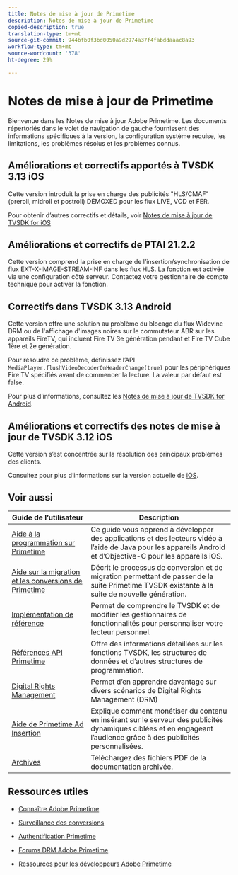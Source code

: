 ```yaml
---
title: Notes de mise à jour de Primetime
description: Notes de mise à jour de Primetime
copied-description: true
translation-type: tm+mt
source-git-commit: 944bfb0f3bd0050a9d2974a37f4fabddaaac8a93
workflow-type: tm+mt
source-wordcount: '378'
ht-degree: 29%

---
```



# Notes de mise à jour de Primetime

Bienvenue dans les Notes de mise à jour Adobe Primetime. Les documents répertoriés dans le volet de navigation de gauche fournissent des informations spécifiques à la version, la configuration système requise, les limitations, les problèmes résolus et les problèmes connus.

## Améliorations et correctifs apportés à TVSDK 3.13 iOS

Cette version introduit la prise en charge des publicités &quot;HLS/CMAF&quot; (preroll, midroll et postroll) DÉMOXED pour les flux LIVE, VOD et FER.

Pour obtenir d’autres correctifs et détails, voir [Notes de mise à jour de TVSDK for iOS](../release-notes/tvsdk-3x-ios.md)

## Améliorations et correctifs de PTAI 21.2.2

Cette version comprend la prise en charge de l’insertion/synchronisation de flux EXT-X-IMAGE-STREAM-INF dans les flux HLS. La fonction est activée via une configuration côté serveur. Contactez votre gestionnaire de compte technique pour activer la fonction.

## Correctifs dans TVSDK 3.13 Android

Cette version offre une solution au problème du blocage du flux Widevine DRM ou de l&#39;affichage d&#39;images noires sur le commutateur ABR sur les appareils FireTV, qui incluent Fire TV 3e génération pendant et Fire TV Cube 1ère et 2e génération.

Pour résoudre ce problème, définissez l’API `MediaPlayer.flushVideoDecoderOnHeaderChange(true)` pour les périphériques Fire TV spécifiés avant de commencer la lecture. La valeur par défaut est false.

Pour plus d’informations, consultez les [Notes de mise à jour de TVSDK for Android](../release-notes/tvsdk-3x-android.md).

## Améliorations et correctifs des notes de mise à jour de TVSDK 3.12 iOS

Cette version s’est concentrée sur la résolution des principaux problèmes des clients.

Consultez pour plus d’informations sur la version actuelle de [iOS](../release-notes/tvsdk-3x-ios.md).

## Voir aussi

| Guide de l’utilisateur | Description |
|--- |--- |
| [Aide à la programmation sur Primetime](/help/programming/home.md) | Ce guide vous apprend à développer des applications et des lecteurs vidéo à l’aide de Java pour les appareils Android et d’Objective-C pour les appareils iOS. |
| [Aide sur la migration et les conversions de Primetime](/help/migration-guides/home.md) | Décrit le processus de conversion et de migration permettant de passer de la suite Primetime TVSDK existante à la suite de nouvelle génération. |
| [Implémentation de référence](/help/android-reference-implementation/home.md) | Permet de comprendre le TVSDK et de modifier les gestionnaires de fonctionnalités pour personnaliser votre lecteur personnel. |
| [Références API Primetime](/help/reference/api-references.md) | Offre des informations détaillées sur les fonctions TVSDK, les structures de données et d’autres structures de programmation. |
| [Digital Rights Management](/help/digital-rights-management/home.md) | Permet d’en apprendre davantage sur divers scénarios de Digital Rights Management (DRM) |
| [Aide de Primetime Ad Insertion](/help/primetime-ad-insertion/home.md) | Explique comment monétiser du contenu en insérant sur le serveur des publicités dynamiques ciblées et en engageant l’audience grâce à des publicités personnalisées. |
| [Archives](https://helpx.adobe.com/primetime/archives.html) | Téléchargez des fichiers PDF de la documentation archivée. |

## Ressources utiles

* [Connaître Adobe Primetime](https://www.adobe.com/in/marketing/primetime.html)

* [Surveillance des conversions](https://tve.helpdocsonline.com/concurrency-monitoring-introduction)

* [Authentification Primetime](https://tve.helpdocsonline.com/home)

* [Forums DRM Adobe Primetime](https://forums.adobe.com/community/adobe_access)

* [Ressources pour les développeurs Adobe Primetime](https://www.adobe.com/devnet/primetime.html)
